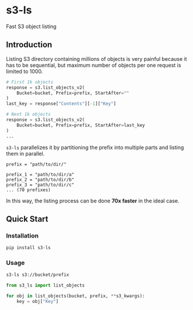 # s3-ls

Fast S3 object listing

## Introduction

Listing S3 directory containing millions of objects is very painful because it has to be sequential, but maximum number of objects per one request is limited to 1000.

```python
# First 1k objects
response = s3.list_objects_v2(
    Bucket=bucket, Prefix=prefix, StartAfter=""
)
last_key = response["Contents"][-1]["Key"]

# Next 1k objects
response = s3.list_objects_v2(
    Bucket=bucket, Prefix=prefix, StartAfter=last_key
)
...
```

`s3-ls` parallelizes it by partitioning the prefix into multiple parts and listing them in parallel.

```
prefix = "path/to/dir/"

prefix_1 = "path/to/dir/a"
prefix_2 = "path/to/dir/b"
prefix_3 = "path/to/dir/c"
... (70 prefixes)
```

In this way, the listing process can be done **70x faster** in the ideal case.

## Quick Start

### Installation

```bash
pip install s3-ls
```

### Usage

```bash
s3-ls s3://bucket/prefix
```

```python
from s3_ls import list_objects

for obj in list_objects(bucket, prefix, **s3_kwargs):
    key = obj["Key"]
```
